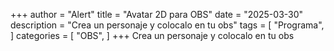 +++
author = "Alert"
title = "Avatar 2D para OBS"
date = "2025-03-30"
description = "Crea un personaje y colocalo en tu obs"
tags = [
    "Programa",
]
categories = [
    "OBS",
]
+++
Crea un personaje y colocalo en tu obs
